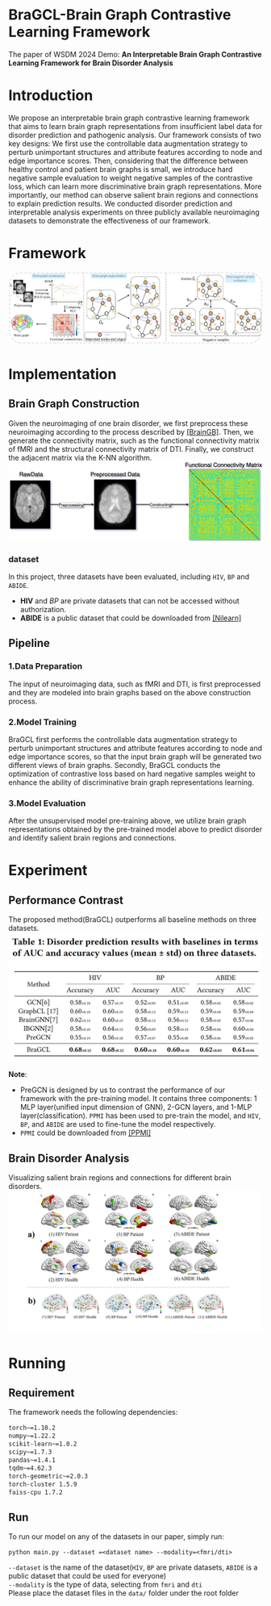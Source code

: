 # BraGCL-Brain Graph Contrastive Learning Framework
The paper of WSDM 2024 Demo: **An Interpretable Brain Graph Contrastive Learning Framework for Brain Disorder Analysis**

# Introduction
We propose an interpretable brain graph contrastive learning framework that aims to learn brain graph representations from insufficient label data for disorder prediction and pathogenic analysis. Our framework consists of two key designs: We first use the controllable data augmentation strategy to perturb unimportant structures and attribute features according to node and edge importance scores. Then, considering that the difference between healthy control and patient brain graphs is small, we introduce hard negative sample evaluation to weight negative samples of the contrastive loss, which can learn more discriminative brain graph representations. More importantly, our method can observe salient brain regions and connections to explain prediction results. We conducted disorder prediction and interpretable analysis experiments on three publicly available neuroimaging datasets to demonstrate the effectiveness of our framework.

# Framework
![BraGCL-Framework](img/framework.jpg)

# Implementation
## Brain Graph Construction
Given the neuroimaging of one brain disorder, we first preprocess these neuroimaging according to the process described by <a href="https://github.com/HennyJie/BrainGB">[BrainGB]</a>. Then, we generate the connectivity matrix, such as the functional connectivity matrix of fMRI and the structural connectivity matrix of DTI. Finally, we construct the adjacent matrix via the K-NN algorithm.
![BraGCL-BuildBrainNetwork](img/BNC.jpg)

### dataset
In this project, three datasets have been evaluated, including `HIV`, `BP` and `ABIDE`.
- **HIV** and *BP* are private datasets that can not be accessed without authorization.
- **ABIDE** is a public dataset that could be downloaded from <a href="https://nilearn.github.io/stable/modules/generated/nilearn.datasets.fetch_abide_pcp.html#nilearn.datasets.fetch_abide_pcp">[Nilearn]</a>

## Pipeline
### 1.Data Preparation
The input of neuroimaging data, such as fMRI and DTI, is first preprocessed and they are modeled into brain graphs based on the above construction process.
### 2.Model Training
BraGCL first performs the controllable data augmentation strategy to perturb unimportant structures and attribute features according to node and edge importance scores, so that the input brain graph will be generated two different views of brain graphs. Secondly, BraGCL conducts the optimization of contrastive loss based on hard negative samples weight to enhance the ability of discriminative brain graph representations learning. 
### 3.Model Evaluation
After the unsupervised model pre-training above, we utilize brain graph representations obtained by the pre-trained model above to predict disorder and identify salient brain regions and connections.

# Experiment
## Performance Contrast 
The proposed method(BraGCL) outperforms all baseline methods on three datasets.
![BraGCL-Performance](img/performance_update.png)

**Note**: 
* PreGCN is designed by us to contrast the performance of our framework with the pre-training model. It contains three components: 1 MLP layer(unified input dimension of GNN), 2-GCN layers, and 1-MLP layer(classification). `PPMI` has been used to pre-train the model, and `HIV`, `BP`, and `ABIDE` are used to fine-tune the model respectively.  
* `PPMI` could be downloaded from <a href="https://www.ppmi-info.org/">[PPMI]</a>  

## Brain Disorder Analysis
Visualizing salient brain regions and connections for different brain disorders.
![BraGCL-BDA](img/visulaization.jpg)

# Running
## Requirement
The framework needs the following dependencies:
```
torch~=1.10.2
numpy~=1.22.2
scikit-learn~=1.0.2
scipy~=1.7.3
pandas~=1.4.1
tqdm~=4.62.3
torch-geometric~=2.0.3
torch-cluster 1.5.9
faiss-cpu 1.7.2
```
## Run
To run our model on any of the datasets in our paper, simply run:
```
python main.py --dataset =<dataset name> --modality=<fmri/dti>
```
`--dataset` is the name of the dataset(`HIV`, `BP` are private datasets, `ABIDE` is a public dataset that could be used for everyone)  
`--modality` is the type of data, selecting from `fmri` and `dti`  
Please place the dataset files in the `data/` folder under the root folder    
